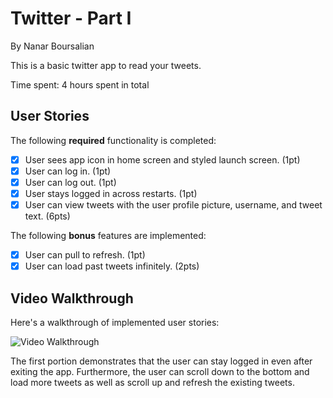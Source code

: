 # Twitter - Part I
By Nanar Boursalian

This is a basic twitter app to read your tweets.

Time spent: 4 hours spent in total

## User Stories

The following **required** functionality is completed:

- [X] User sees app icon in home screen and styled launch screen. (1pt)
- [X] User can log in. (1pt)
- [X] User can log out. (1pt)
- [X] User stays logged in across restarts. (1pt)
- [X] User can view tweets with the user profile picture, username, and tweet text. (6pts)

The following **bonus** features are implemented:

- [X] User can pull to refresh. (1pt)
- [X] User can load past tweets infinitely. (2pts)

## Video Walkthrough

Here's a walkthrough of implemented user stories:

<img src='http://g.recordit.co/KsOZ4EdSUK.gif' title='Twitter Walkthrough' width='' alt='Video Walkthrough' />

The first portion demonstrates that the user can stay logged in even after exiting the app. Furthermore, the user can scroll down to the bottom and load more tweets as well as scroll up and refresh the existing tweets. 
